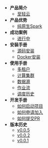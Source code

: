 - **产品简介**
  - [至轻云](/zh-cn/introduce/introduce.md)
- **产品优势**
  - [纯原生Spark](/zh-cn/success/demo2.md)
- **成功案例**
  - [进行中](/zh-cn/success/demo1.md)
- **安装手册**
  - [源码安装](/zh-cn/install/source-deploy.md)
  - [Docker安装](/zh-cn/install/docker-deploy.md)
- **使用手册**
  - [多租户](/zh-cn/reference/tenant.md)
  - [计算集群](/zh-cn/reference/cluster.md)
  - [数据源](/zh-cn/reference/datasource.md)
  - [作业流](/zh-cn/reference/workflow.md)
  - [调度历史](/zh-cn/reference/history.md)
- **开发手册**
  - [如何启动项目](/zh-cn/develop/create_issue.md)
  - [如何申请加入](/zh-cn/develop/join.md)
  - [如何提交PR](/zh-cn/develop/create_issue.md)
- **版本历史**
  - [v0.0.5](/zh-cn/version/v0-0-5.md)
  - [v0.0.2](/zh-cn/version/v0-0-2.md)
  - [v0.0.1](/zh-cn/version/v0-0-1.md)